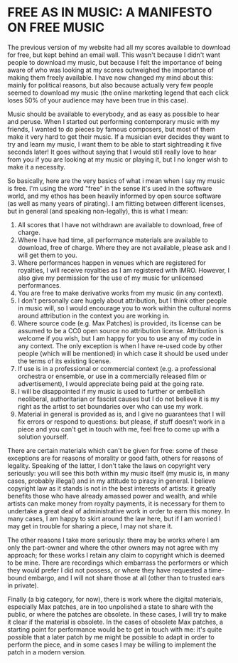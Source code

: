 # FREE AS IN MUSIC: A MANIFESTO ON FREE MUSIC

The previous version of my website had all my scores available to download for free, but kept behind an email wall. This wasn't because I didn't want people to download my music, but because I felt the importance of being aware of who was looking at my scores outweighed the importance of making them freely available. I have now changed my mind about this: mainly for political reasons, but also because actually very few people seemed to download my music (the online marketing legend that each click loses 50% of your audience may have been true in this case).

Music should be available to everybody, and as easy as possible to hear and peruse. When I started out performing contemporary music with my friends, I wanted to do pieces by famous composers, but most of them make it very hard to get their music. If a musician ever decides they want to try and learn my music, I want them to be able to start sightreading it five seconds later! It goes without saying that I would still really love to hear from you if you are looking at my music or playing it, but I no longer wish to make it a necessity.

So basically, here are the very basics of what i mean when I say my music is free. I'm using the word "free" in the sense it's used in the software world, and my ethos has been heavily informed by open source software (as well as many years of pirating). I am flitting between different licenses, but in general (and speaking non-legally), this is what I mean:
1. All scores that I have not withdrawn are available to download, free of charge.
2. Where I have had time, all performance materials are available to download, free of charge. Where they are not available, please ask and I will get them to you.
3. Where performances happen in venues which are registered for royalties, I will receive royalties as I am registered with IMRO. However, I also give my permission for the use of my music for unlicensed performances.
4. You are free to make derivative works from my music (in any context). 
5. I don't personally care hugely about attribution, but I think other people in music will, so I would encourage you to work within the cultural norms around attribution in the context you are working in.
5. Where source code (e.g. Max Patches) is provided, its license can be assumed to be a CC0 open source no attribution license. Attribution is welcome if you wish, but I am happy for you to use any of my code in any context. The only exception is when I have re-used code by other people (which will be mentioned) in which case it should be used under the terms of its existing license. 
6. If use is in a professional or commercial context (e.g. a professional orchestra or ensemble, or use in a commercially released film or advertisement), I would appreciate being paid at the going rate.
7. I will be disappointed if my music is used to further or embellish neoliberal, authoritarian or fascist causes but I do not believe it is my right as the artist to set boundaries over who can use my work. 
8. Material in general is provided as is, and I give no guarantees that I will fix errors or respond to questions: but please, if stuff doesn't work in a piece and you can't get in touch with me, feel free to come up with a solution yourself.



There are certain materials which can't be given for free: some of these exceptions are for reasons of morality or good faith, others for reasons of legality. Speaking of the latter, I don't take the laws on copyright very seriously: you will see this both within my music itself (my music is, in many cases, probably illegal) and in my attitude to piracy in general. I believe copyright law as it stands is not in the best interests of artists: it greatly benefits those who have already amassed power and wealth, and while artists can make money from royalty payments, it is necessary for them to undertake a great deal of administrative work in order to earn this money. In many cases, I am happy to skirt around the law here, but if I am worried I may get in trouble for sharing a piece, I may not share it.

The other reasons I take more seriously: there may be works where I am only the part-owner and where the other owners may not agree with my approach; for these works I retain any claim to copyright which is deemed to be mine. There are recordings which embarrass the performers or which they would prefer I did not possess, or where they have requested a time-bound embargo, and I will not share those at all (other than to trusted ears in private). 

Finally (a big category, for now), there is work where the digital materials, especially Max patches, are in too unpolished a state to share with the public, or where the patches are obsolete. In these cases, I will try to make it clear if the material is obsolete. In the cases of obsolete Max patches, a starting point for performance would be to get in touch with me: it's quite possible that a later patch by me might be possible to adapt in order to perform the piece, and in some cases I may be willing to implement the patch in a modern version.  